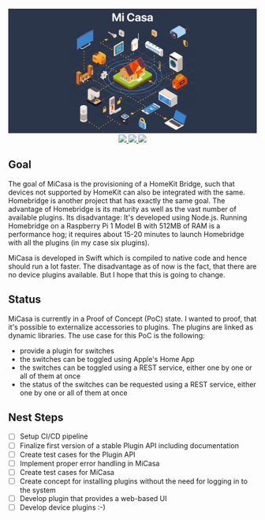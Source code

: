 <p align="center">
  <img src="https://raw.githubusercontent.com/MiCasa-HomeKit/MiCasaAssets/main/micasa-header.png"/><br/>
  <a href="https://opensource.org/licenses/Apache-2.0" target="_new">
    <img src="https://img.shields.io/github/license/MiCasa-HomeKit/MiCasaPlugin"/>
  </a>
  <a href="https://travis-ci.org/github/MiCasa-HomeKit/MiCasaPlugin/branches" target="_new">
      <img src="https://travis-ci.org/MiCasa-HomeKit/MiCasaPlugin.svg?branch=main"/>
  </a>
  <a href="https://github.com/MiCasa-HomeKit/MiCasaPlugin/issues">
    <img src="https://img.shields.io/github/issues/MiCasa-HomeKit/MiCasaPlugin"/>
  </a>
</p>

## Goal
The goal of MiCasa is the provisioning of a HomeKit Bridge, such that devices not supported by HomeKit can also be integrated with the same.
Homebridge is another project that has exactly the same goal. The advantage of Homebridge is its maturity as well as the vast number of available
plugins. Its disadvantage: It's developed using Node.js. Running Homebridge on a Raspberry Pi 1 Model B with 512MB of RAM is a performance hog; it
requires about 15-20 minutes to launch Homebridge with all the plugins (in my case six plugins).

MiCasa is developed in Swift which is compiled to native code and hence should run a lot faster. The disadvantage as of now is the fact, that
there are no device plugins available. But I hope that this is going to change.

## Status
MiCasa is currently in a Proof of Concept (PoC) state. I wanted to proof, that it's possible to externalize accessories to plugins. The plugins are linked as dynamic libraries. The use case for this PoC is the following:
- provide a plugin for switches
- the switches can be toggled using Apple's Home App
- the switches can be toggled using a REST service, either one by one or all of them at once
- the status of the switches can be requested using a REST service, either one by one or all of them at once

## Nest Steps
- [ ] Setup CI/CD pipeline
- [ ] Finalize first version of a stable Plugin API including documentation
- [ ] Create test cases for the Plugin API
- [ ] Implement proper error handling in MiCasa
- [ ] Create test cases for MiCasa
- [ ] Create concept for installing plugins without the need for logging in to the system
- [ ] Develop plugin that provides a web-based UI
- [ ] Develop device plugins :-)
